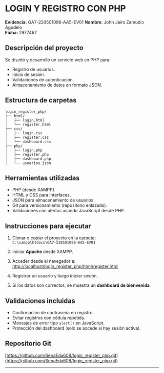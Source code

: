 # LOGIN Y REGISTRO CON PHP

**Evidencia:** GA7-220501096-AA5-EV01 
**Nombre:** John Jairo Zamudio Agudelo  
**Ficha:** 2977467


## Descripción del proyecto

Se diseñó y desarrolló un servicio web en PHP para:

- Registro de usuarios.
- Inicio de sesión.
- Validaciones de autenticación.
- Almacenamiento de datos en formato JSON.

## Estructura de carpetas
```
login_register_php/
├── html/
│   ├── login.html
│   └── register.html
├── css/
│   ├── login.css
│   ├── register.css
│   └── dashboard.css
├── php/
│   ├── login.php
│   ├── register.php
│   ├── dashboard.php
│   └── usuarios.json
```
 
## Herramientas utilizadas

- PHP (desde XAMPP).
- HTML y CSS para interfaces.
- JSON para almacenamiento de usuarios.
- Git para versionamiento (repositorio enlazado).
- Validaciones con alertas usando JavaScript desde PHP.

## Instrucciones para ejecutar

1. Clonar o copiar el proyecto en la carpeta:  
   `C:\xampp\htdocs\GA7-220501096-AA5-EV01`

2. Iniciar **Apache** desde XAMPP.

3. Acceder desde el navegador a:  
   [http://localhost/login_register_php/html/register.html](http://localhost/GA7-220501096-AA5-EV01/html/register.html)

4. Registrar un usuario y luego iniciar sesión.

5. Si los datos son correctos, se muestra un **dashboard de bienvenida**.

## Validaciones incluidas

- Confirmación de contraseña en registro.
- Evitar registros con cédula repetida.
- Mensajes de error tipo `alert()` en JavaScript.
- Protección del dashboard (solo se accede si hay sesión activa).

## Repositorio Git

[https://github.com/SenaEdu608/login_register_php.git](https://github.com/SenaEdu608/login_register_php.git)

---
